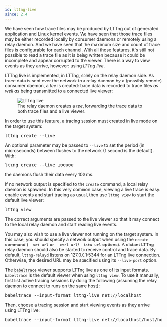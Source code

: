 ```yaml
---
id: lttng-live
since: 2.4
---
```


We have seen how trace files may be produced by LTTng out of generated
application and Linux kernel events. We have seen that those trace files
may be either recorded locally by consumer daemons or remotely using
a relay daemon. And we have seen that the maximum size and count of
trace files is configurable for each channel. With all those features,
it's still not possible to read a trace file as it is being written
because it could be incomplete and appear corrupted to the viewer.
There is a way to view events as they arrive, however: using
_LTTng live_.

LTTng live is implemented, in LTTng, solely on the relay daemon side.
As trace data is sent over the network to a relay daemon by a (possibly
remote) consumer daemon, a _tee_ is created: trace data is recorded to
trace files _as well as_ being transmitted to a connected live viewer:

<figure class="img img-100">
<img src="/images/docs26/lttng-live.png" alt="LTTng live">
<figcaption>
    The relay daemon creates a <em>tee</em>, forwarding the trace data
    to both trace files and a live viewer.
</figcaption>
</figure>

In order to use this feature, a tracing session must created in live
mode on the target system:

<pre class="term">
lttng create --live
</pre>

An optional parameter may be passed to `--live` to set the period
(in microseconds) between flushes to the network
(1&nbsp;second is the default). With:

<pre class="term">
lttng create --live 100000
</pre>

the daemons flush their data every 100&nbsp;ms.

If no network output is specified to the `create` command, a local
relay daemon is spawned. In this very common case, viewing a live
trace is easy: enable events and start tracing as usual, then use
`lttng view` to start the default live viewer:

<pre class="term">
lttng view
</pre>

The correct arguments are passed to the live viewer so that it
may connect to the local relay daemon and start reading live events.

You may also wish to use a live viewer not running on the target
system. In this case, you should specify a network output when using
the `create` command (`--set-url` or `--ctrl-url`/`--data-url` options).
A distant LTTng relay daemon should also be started to receive control
and trace data. By default, `lttng-relayd` listens on 127.0.0.1:5344
for an LTTng live connection. Otherwise, the desired URL may be
specified using its `--live-port` option.

The
<a href="http://www.efficios.com/babeltrace" class="ext">`babeltrace`</a>
viewer supports LTTng live as one of its input formats. `babeltrace` is
the default viewer when using `lttng view`. To use it manually, first
list active tracing sessions by doing the following (assuming the relay
daemon to connect to runs on the same host):

<pre class="term">
babeltrace --input-format lttng-live net://localhost
</pre>

Then, choose a tracing session and start viewing events as they arrive
using LTTng live:

<pre class="term">
babeltrace --input-format lttng-live net://localhost/host/hostname/my-session
</pre>
